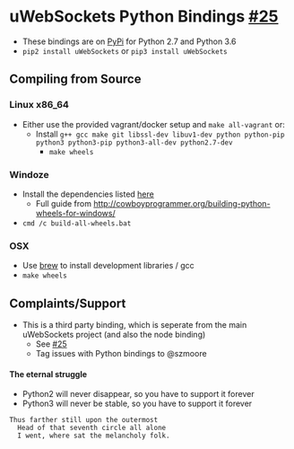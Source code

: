 # uWebSockets Python Bindings [#25](https://github.com/uNetworking/bindings/pull/25)

 * These bindings are on [PyPi](https://pypi.python.org/pypi/uWebSockets) for Python 2.7 and Python 3.6
 * `pip2 install uWebSockets` or `pip3 install uWebSockets`

## Compiling from Source

### Linux x86_64
 * Either use the provided vagrant/docker setup and `make all-vagrant` or:
   * Install `g++ gcc make git libssl-dev libuv1-dev python python-pip python3 python3-pip python3-all-dev python2.7-dev`
     * `make wheels`
 
### Windoze
 * Install the dependencies listed [here](./windoze.md)
   * Full guide from http://cowboyprogrammer.org/building-python-wheels-for-windows/
 * `cmd /c build-all-wheels.bat`
     
### OSX
 * Use [brew](https://brew.sh/) to install development libraries / gcc
 * `make wheels`

## Complaints/Support
 * This is a third party binding, which is seperate from the main uWebSockets project (and also the node binding)
   * See [#25](https://github.com/uNetworking/bindings/pull/25)
   * Tag issues with Python bindings to @szmoore

#### The eternal struggle
 * Python2 will never disappear, so you have to support it forever
 * Python3 will never be stable, so you have to support it forever

```
Thus farther still upon the outermost
  Head of that seventh circle all alone
  I went, where sat the melancholy folk.
```


